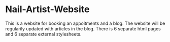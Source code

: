 # Nail-Artist-Website
This is a website for booking an appoitments and a blog.
The website will be regularily updated with articles in the blog.
There is 6 separate html pages and 6 separate external stylesheets.
